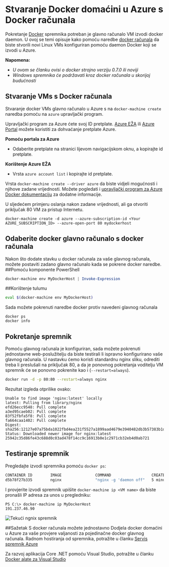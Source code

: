 <properties
   pageTitle="Stvaranje Docker hosts u Azure s računala Docker | Microsoft Azure"
   description="U članku se opisuje korištenje Docker računala da biste stvorili docker domaćini u Azure."
   services="azure-container-service"
   documentationCenter="na"
   authors="mlearned"
   manager="douge"
   editor="" />
<tags
   ms.service="multiple"
   ms.devlang="dotnet"
   ms.topic="article"
   ms.tgt_pltfrm="na"
   ms.workload="multiple"
   ms.date="06/08/2016"
   ms.author="mlearned" />

# <a name="create-docker-hosts-in-azure-with-docker-machine"></a>Stvaranje Docker domaćini u Azure s Docker računala

Pokretanje [Docker](https://www.docker.com/) spremnika potreban je glavno računalo VM izvodi docker daemon.
U ovoj se temi opisuje kako pomoću naredbe [docker računala](https://docs.docker.com/machine/) da biste stvorili novi Linux VMs konfiguriran pomoću daemon Docker koji se izvodi u Azure. 

**Napomena:** 
- *U ovom se članku ovisi o docker strojno verziju 0.7.0 ili noviji*
- *Windows spremnika će podržavati kroz docker računala u skorijoj budućnosti*

## <a name="create-vms-with-docker-machine"></a>Stvaranje VMs s Docker računala

Stvaranje docker VMs glavno računalo u Azure s na `docker-machine create` naredba pomoću na `azure` upravljački program. 

Upravljački program za Azure ćete svoj ID pretplate. [Azure EŽA](xplat-cli-install.md) ili [Azure Portal](https://portal.azure.com) možete koristiti za dohvaćanje pretplate Azure. 

**Pomoću portala za Azure**
- Odaberite pretplate na stranici lijevom navigacijskom oknu, a kopirajte id pretplate.

**Korištenje Azure EŽA**
- Vrsta ```azure account list``` i kopirajte id pretplate.

Vrsta `docker-machine create --driver azure` da biste vidjeli mogućnosti i njihove zadane vrijednosti.
Možete pogledati i [upravljački program za Azure Docker dokumentaciju](https://docs.docker.com/machine/drivers/azure/) za dodatne informacije. 

U sljedećem primjeru oslanja nakon zadane vrijednosti, ali ga otvoriti priključak 80 VM za pristup Internetu. 

```
docker-machine create -d azure --azure-subscription-id <Your AZURE_SUBSCRIPTION_ID> --azure-open-port 80 mydockerhost
```

## <a name="choose-a-docker-host-with-docker-machine"></a>Odaberite docker glavno računalo s docker računala
Nakon što dodate stavku u docker računala za vaše glavnog računala, možete postaviti zadano glavno računalo kada se pokrene docker naredbe.
##<a name="using-powershell"></a>Pomoću komponente PowerShell

```powershell
docker-machine env MyDockerHost | Invoke-Expression 
```

##<a name="using-bash"></a>Korištenje tulumu

```bash
eval $(docker-machine env MyDockerHost)
```

Sada možete pokrenuti naredbe docker protiv navedeni glavnog računala

```
docker ps
docker info
```

## <a name="run-a-container"></a>Pokretanje spremnik

Pomoću glavnog računala je konfiguriran, sada možete pokrenuti jednostavne web-poslužitelju da biste testirali li ispravno konfigurirano vaše glavnog računala.
U nastavku ćemo koristi standardnu nginx sliku, odrediti treba li preslušali na priključak 80, a da je ponovnog pokretanja voditelju VM spremnik će se ponovno pokrenite kao i (`--restart=always`). 

```bash
docker run -d -p 80:80 --restart=always nginx
```

Rezultat izgleda otprilike ovako:

```
Unable to find image 'nginx:latest' locally
latest: Pulling from library/nginx
efd26ecc9548: Pull complete
a3ed95caeb02: Pull complete
83f52fbfa5f8: Pull complete
fa664caa1402: Pull complete
Digest: sha256:12127e07a75bda1022fbd4ea231f5527a1899aad4679e3940482db3b57383b1d
Status: Downloaded newer image for nginx:latest
25942c35d86fe43c688d0c03ad478f14cc9c16913b0e1c2971cb32eb4d0ab721
```

## <a name="test-the-container"></a>Testiranje spremnik

Pregledajte izvodi spremnika pomoću `docker ps`:

```bash
CONTAINER ID        IMAGE               COMMAND                  CREATED             STATUS              PORTS                         NAMES
d5b78f27b335        nginx               "nginx -g 'daemon off"   5 minutes ago       Up 5 minutes        0.0.0.0:80->80/tcp, 443/tcp   goofy_mahavira
```

I provjerite izvodi spremnik upišite `docker-machine ip <VM name>` da biste pronašli IP adresa za unos u pregledniku:

```
PS C:\> docker-machine ip MyDockerHost
191.237.46.90
```

![Tekući ngnix spremnik](./media/vs-azure-tools-docker-machine-azure-config/nginxsuccess.png)

##<a name="summary"></a>Sažetak
S docker računala možete jednostavno Dodjela docker domaćini u Azure za vaše provjere valjanosti za pojedinačne docker glavnog računala.
Radnom hostiranja od spremnika, potražite u članku [Servis spremnik Azure](http://aka.ms/AzureContainerService)

Za razvoj aplikacija Core .NET pomoću Visual Studio, potražite u članku [Docker alate za Visual Studio](http://aka.ms/DockerToolsForVS)
